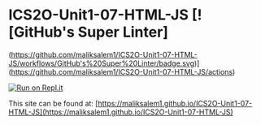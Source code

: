 # ICS2O-Unit1-07-HTML-JS [![GitHub's Super Linter]
(https://github.com/maliksalem1/ICS2O-Unit1-07-HTML-JS/workflows/GitHub's%20Super%20Linter/badge.svg)](https://github.com/maliksalem1/ICS2O-Unit1-07-HTML-JS/actions)

[![Run on Repl.it](https://repl.it/badge/github/maliksalem1/ICS2O-Unit1-07-HTML-JS)](https://repl.it/github/maliksalem1/ICS2O-Unit1-07-HTML-JS)

This site can be found at: [https://maliksalem1.github.io/ICS2O-Unit1-07-HTML-JS](https://maliksalem1.github.io/ICS2O-Unit1-07-HTML-JS)
